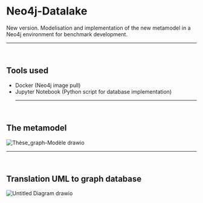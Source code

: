 # Neo4j-Datalake
New version.
Modelisation and implementation of the new metamodel in a Neo4j environment for benchmark development.
<br/> <hr/><br/>

## Tools used
* Docker (Neo4j image pull)
* Jupyter Notebook (Python script for database implementation)
<br/> <hr/><br/>
## The metamodel
![Thèse_graph-Modèle drawio](https://user-images.githubusercontent.com/82585768/140897759-ba292d70-e77e-4dea-8e93-6de6f751484f.png)
<br/> <hr/><br/>

## Translation UML to graph database
![Untitled Diagram drawio](https://user-images.githubusercontent.com/82585768/140898379-5c15491b-0049-45d3-b811-36d6db44fc81.png)
